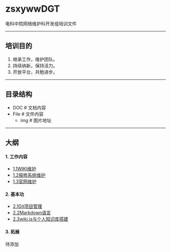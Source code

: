 # zsxywwDGT
电科中院网络维护科开发组培训文件

---
## 培训目的

1. 继承工作，维护团队。
2. 持续纳新，保持活力。
3. 开放平台，共勉进步。

--- 
## 目录结构
- DOC # 文档内容
- File # 文件内容
	- img # 图片地址


---
## 大纲
####  1. 工作内容
- [1.1WIKI维护](DOC/1.1WIKI维护.md)
- [1.2报修系统维护](DOC/1.2报修系统维护.md)
- [1.3官网维护](DOC/1.3官网维护.md)
#### 2. 基本功
* [2.1Git项目管理](DOC/2.1Git项目管理.md)
* [2.2Markdown语言](DOC/2.2Markdown语言.md)
* [2.3wiki.js与个人知识库搭建](DOC/2.3wiki.js与个人知识库搭建.md)


#### 3. 拓展

待添加

